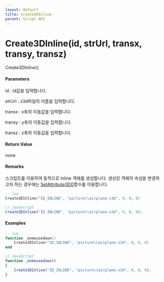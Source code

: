 ```yaml
---
layout: default
title: Create3DInline
parent: Script API
---
```

# Create3DInline\(id, strUrl, transx, transy, transz\)

Create3DInline\(\)

#### Parameters

id : id값을 입력합니다.

strUrl : x3d파일의 이름을 입력합니다.

transx : x축의 이동값을 입력합니다.

transy : y축의 이동값을 입력합니다.

transz : z축의 이동값을 입력합니다.

#### Return Value

none

#### Remarks

스크립트를 이용하여 동적으로 Inline 객체를 생성합니다. 생성된 객체의 속성을 변경하고자 하는 경우에는 [SetAttribute3D\(\)](https://expnuni.gitbooks.io/enuspace/content/ScriptAPI/SetAttribute3D.html)함수를 이용합니다.

```lua
-- lua
Create3DInline("ID_INLINE", "picture\\airplane.x3d", 0, 0, 0)
```

```js
// javascript
Create3DInline("ID_INLINE", "picture\\airplane.x3d", 0, 0, 0);
```

#### 

#### Examples

```lua
-- lua
function _onmousedown()
    Create3DInline("ID_INLINE", "picture\\airplane.x3d", 0, 0, 0)
end
```

```js
// JavaScript
function _onmousedown()
{    
    Create3DInline("ID_INLINE", "picture\\airplane.x3d", 0, 0, 0);
}
```



